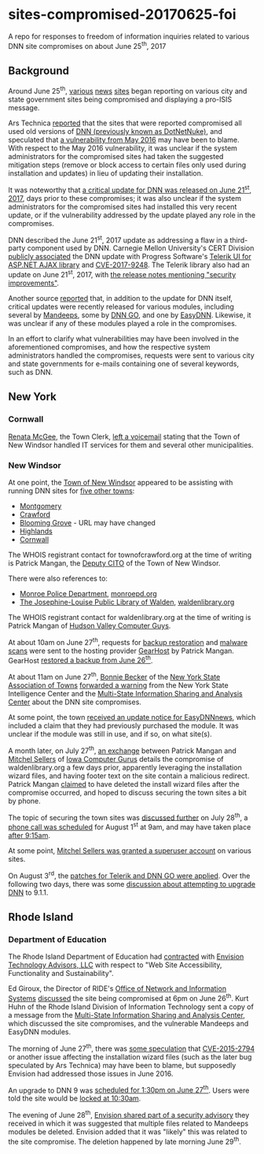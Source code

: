 # sites-compromised-20170625-foi
A repo for responses to freedom of information inquiries related to various DNN site compromises on about June 25<sup>th</sup>, 2017

## Background
Around June 25<sup>th</sup>, [various](http://www.cnn.com/2017/06/25/politics/kasich-hack-isis/index.html) [news](http://thehill.com/policy/cybersecurity/339395-kasichs-website-hacked-with-what-appears-to-be-pro-isis-messages) [sites](http://www.chicagotribune.com/news/nationworld/ct-ohio-government-websites-hacked-islamic-state-20170625-story.html) began reporting on various city and state government sites being compromised and displaying a pro-ISIS message.

Ars Technica [reported](https://arstechnica.com/information-technology/2017/06/ohio-gov-kasichs-website-dozens-of-others-defaced-using-year-old-exploit/) that the sites that were reported compromised all used old versions of [DNN (previously known as DotNetNuke)](http://www.dnnsoftware.com/community/download), and speculated that [a vulnerability from May 2016](https://www.cisecurity.org/advisory/vulnerability-in-dotnetnuke-dnn-content-management-system-could-allow-for-unauthorized-access/) may have been to blame. With respect to the May 2016 vulnerability, it was unclear if the system administrators for the compromised sites had taken the suggested mitigation steps (remove or block access to certain files only used during installation and updates) in lieu of updating their installation.

It was noteworthy that [a critical update for DNN was released on June 21<sup>st</sup>, 2017](http://www.dnnsoftware.com/community-blog/cid/155436/critical-security-update--june-2017), days prior to these compromises; it was also unclear if the system administrators for the compromised sites had installed this very recent update, or if the vulnerability addressed by the update played any role in the compromises.

DNN described the June 21<sup>st</sup>, 2017 update as addressing a flaw in a third-party component used by DNN. Carnegie Mellon University's CERT Division [publicly associated](https://www.kb.cert.org/vuls/id/TNOY-APDS9B) the DNN update with Progress Software's [Telerik UI for ASP.NET AJAX library](http://www.telerik.com/products/aspnet-ajax.aspx) and [CVE-2017-9248](http://www.telerik.com/support/kb/aspnet-ajax/details/cryptographic-weakness). The Telerik library also had an update on June 21<sup>st</sup>, 2017, with [the release notes mentioning "security improvements"](http://www.telerik.com/support/whats-new/aspnet-ajax/release-history/ui-for-asp-net-ajax-r2-2017-sp1-version-2017-2-621).

Another source [reported](https://mitchelsellers.com/blogs/2017/06/30/june-2017-dnn-evoq-and-module-security-summary) that, in addition to the update for DNN itself, critical updates were recently released for various modules, including several by [Mandeeps](https://www.mandeeps.com/company/news/critical-security-update---june-2017), some by [DNN GO](https://www.dnngo.net/), and one by [EasyDNN](http://www.easydnnsolutions.com/). Likewise, it was unclear if any of these modules played a role in the compromises.

In an effort to clarify what vulnerabilities may have been involved in the aforementioned compromises, and how the respective system administrators handled the compromises, requests were sent to various city and state governments for e-mails containing one of several keywords, such as DNN.

## New York

### Cornwall

[Renata McGee](http://www.cornwallny.com/Departments/Town-Clerk), the Town Clerk, [left a voicemail](New%20York/Cornwall/20170814-1227-McGee.mp3) stating that the Town of New Windsor handled IT services for them and several other municipalities.

### New Windsor

At one point, the [Town of New Windsor](http://town.new-windsor.ny.us/) appeared to be assisting with running DNN sites for [five other towns](New%20York/New%20Windsor/002.JPG):

* [Montgomery](http://www.townofmontgomery.com/)
* [Crawford](http://www.townofcrawford.org/)
* [Blooming Grove](http://www.townofbloominggroveny.com/) - URL may have changed
* [Highlands](http://www.highlands-ny.gov/)
* [Cornwall](http://www.cornwallny.com/)

The WHOIS registrant contact for townofcrawford.org at the time of writing is Patrick Mangan, the [Deputy CITO](http://town.new-windsor.ny.us/OfficialsDepartments/InformationTechnology.aspx) of the Town of New Windsor.

There were also references to:

* [Monroe Police Department](New%20York/New%20Windsor/163.JPG), [monroepd.org](http://www.monroepd.org/)
* [The Josephine-Louise Public Library of Walden](New%20York/New%20Windsor/053.JPG), [waldenlibrary.org](http://www.waldenlibrary.org/)

The WHOIS registrant contact for waldenlibrary.org at the time of writing is Patrick Mangan of [Hudson Valley Computer Guys](http://www.hvcomputerguys.com/).

At about 10am on June 27<sup>th</sup>, requests for [backup restoration](New%20York/New%20Windsor/205.JPG) and [malware scans](New%20York/New%20Windsor/208.JPG) were sent to the hosting provider [GearHost](https://www.gearhost.com/) by Patrick Mangan. GearHost [restored a backup from June 26<sup>th</sup>](New%20York/New%20Windsor/191.JPG).

At about 11am on June 27<sup>th</sup>, [Bonnie Becker](https://www.nytowns.org/node/1283) of the [New York State Association of Towns](https://www.nytowns.org/) [forwarded a warning](New%20York/New%20Windsor/209.JPG) from the New York State Intelligence Center and the [Multi-State Information Sharing and Analysis Center](https://www.cisecurity.org/ms-isac/) about the DNN site compromises.

At some point, the town [received an update notice for EasyDNNnews](New%20York/New%20Windsor/287.JPG), which included a claim that they had previously purchased the module. It was unclear if the module was still in use, and if so, on what site(s).

A month later, on July 27<sup>th</sup>, [an exchange](New%20York/New%20Windsor/042.JPG) between Patrick Mangan and [Mitchel Sellers](https://mitchelsellers.com/) of [Iowa Computer Gurus](https://www.iowacomputergurus.com/) details the compromise of waldenlibrary.org a few days prior, apparently leveraging the installation wizard files, and having footer text on the site contain a malicious redirect. Patrick Mangan [claimed](New%20York/New%20Windsor/051.JPG) to have deleted the install wizard files after the compromise occurred, and hoped to discuss securing the town sites a bit by phone.

The topic of securing the town sites was [discussed further](New%20York/New%20Windsor/038.JPG) on July 28<sup>th</sup>, a [phone call was scheduled](New%20York/New%20Windsor/133.JPG) for August 1<sup>st</sup> at 9am, and may have taken place [after 9:15am](New%20York/New%20Windsor/231.JPG).

At some point, [Mitchel Sellers was granted a superuser account](New%20York/New%20Windsor/151.JPG) on various sites.

On August 3<sup>rd</sup>, the [patches for Telerik and DNN GO were applied](New%20York/New%20Windsor/159.JPG). Over the following two days, there was some [discussion about attempting to upgrade DNN](New%20York/New%20Windsor/151.JPG) to 9.1.1.

## Rhode Island

### Department of Education

The Rhode Island Department of Education had [contracted](Rhode%20Island/Department%20of%20Education/RE%20DNN%20Vulnerability%20-%20Urgent%20Attention%20Required%20-2.msg) with [Envision Technology Advisors, LLC](https://www.envisionsuccess.net/) with respect to "Web Site Accessibility, Functionality and Sustainability".

Ed Giroux, the Director of RIDE's [Office of Network and Information Systems](http://www.ride.ri.gov/InsideRIDE/RIDEOffices/NetworkInformationSystems.aspx) [discussed](Rhode%20Island/Department%20of%20Education/Re%20EXTERNAL%20%20Website%20has%20been%20hacked.msg) the site being compromised at 6pm on June 26<sup>th</sup>. Kurt Huhn of the Rhode Island Division of Information Technology sent a copy of a message from the [Multi-State Information Sharing and Analysis Center](https://www.cisecurity.org/ms-isac/), which discussed the site compromises, and the vulnerable Mandeeps and EasyDNN modules.

The morning of June 27<sup>th</sup>, there was [some speculation](Rhode%20Island/Department%20of%20Education/FW%20DNN%20Vulnerability%20being%20exploited%20are%20you%20patched%20-2.msg) that [CVE-2015-2794](https://www.cvedetails.com/cve/CVE-2015-2794/) or another issue affecting the installation wizard files (such as the later bug speculated by Ars Technica) may have been to blame, but supposedly Envision had addressed those issues in June 2016.

An upgrade to DNN 9 was [scheduled for 1:30pm on June 27<sup>th</sup>](Rhode%20Island/Department%20of%20Education/DNN%20upgrade%20to%209.msg). Users were told the site would be [locked at 10:30am](Rhode%20Island/Department%20of%20Education/FW%20Website%20will%20be%20locked%20at%201030am%20-3.msg).

The evening of June 28<sup>th</sup>, [Envision shared part of a security advisory](Rhode%20Island/Department%20of%20Education/RE%20DNN%20Vulnerability%20-%20Urgent%20Attention%20Required.msg) they received in which it was suggested that multiple files related to Mandeeps modules be deleted. Envision added that it was "likely" this was related to the site compromise. The deletion happened by late morning June 29<sup>th</sup>.
